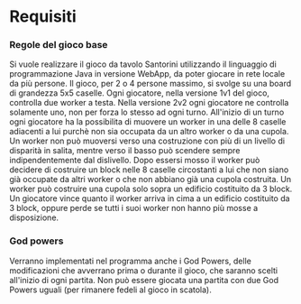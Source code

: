 # Requisiti
### Regole del gioco base
Si vuole realizzare il gioco da tavolo Santorini utilizzando il linguaggio di programmazione Java in versione WebApp, da poter giocare in rete locale da più persone. 
Il gioco, per 2 o 4 persone massimo, si svolge su una board di grandezza 5x5 caselle.
Ogni giocatore, nella versione 1v1 del gioco, controlla due worker a testa. Nella versione 2v2 ogni giocatore ne controlla solamente uno, non per forza lo stesso ad ogni turno. 
All'inizio di un turno ogni giocatore ha la possibilita di muovere un worker in una delle 8 caselle adiacenti a lui purchè non sia occupata da un altro worker o da una cupola. Un worker non può muoversi verso una costruzione con più di un livello di disparità in salita, mentre verso il basso può scendere sempre indipendentemente dal dislivello.
Dopo essersi mosso il worker può decidere di costruire un block nelle 8 caselle circostanti a lui che non siano già occupate da altri worker o che non abbiano già una cupola costruita. Un worker può costruire una cupola solo sopra un edificio costituito da 3 block.
Un giocatore vince quanto il worker arriva in cima a un edificio costituito da 3 block, oppure perde se tutti i suoi worker non hanno più mosse a disposizione. 
### God powers
Verranno implementati nel programma anche i God Powers, delle modificazioni che avverrano prima o durante il gioco, che saranno scelti all'inizio di ogni partita. Non può essere giocata una partita con due God Powers uguali (per rimanere fedeli al gioco in scatola).